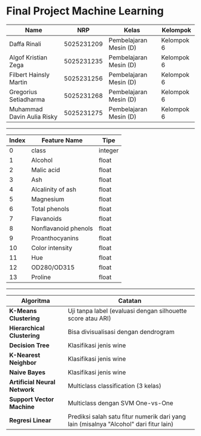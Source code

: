 # Final Project Machine Learning

| Name           | NRP        | Kelas      | Kelompok    |
| ---            | ---        | ---------- | ---         |
| Daffa Rinali | 5025231209 | Pembelajaran Mesin (D) | Kelompok 6 |
| Algof Kristian Zega | 5025231235 | Pembelajaran Mesin (D) | Kelompok 6 |
| Filbert Hainsly Martin | 5025231256 | Pembelajaran Mesin (D) | Kelompok 6 |
| Gregorius Setiadharma | 5025231268 | Pembelajaran Mesin (D) | Kelompok 6 |
| Muhammad Davin Aulia Risky | 5025231275 | Pembelajaran Mesin (D) | Kelompok 6 |

---

| Index | Feature Name         | Tipe    |
| ----- | -------------------- | ------- |
| 0     | class                | integer |
| 1     | Alcohol              | float   |
| 2     | Malic acid           | float   |
| 3     | Ash                  | float   |
| 4     | Alcalinity of ash    | float   |
| 5     | Magnesium            | float   |
| 6     | Total phenols        | float   |
| 7     | Flavanoids           | float   |
| 8     | Nonflavanoid phenols | float   |
| 9     | Proanthocyanins      | float   |
| 10    | Color intensity      | float   |
| 11    | Hue                  | float   |
| 12    | OD280/OD315          | float   |
| 13    | Proline              | float   |

---

| Algoritma                     | Catatan                                                                               |
| ----------------------------- | ------------------------------------------------------------------------------------- |
| **K-Means Clustering**        | Uji tanpa label (evaluasi dengan silhouette score atau ARI)                           |
| **Hierarchical Clustering**   | Bisa divisualisasi dengan dendrogram                                                  |
| **Decision Tree**             | Klasifikasi jenis wine                                                                |
| **K-Nearest Neighbor**        | Klasifikasi jenis wine                                                                |
| **Naive Bayes**               | Klasifikasi jenis wine                                                                |
| **Artificial Neural Network** | Multiclass classification (3 kelas)                                                   |
| **Support Vector Machine**    | Multiclass dengan SVM One-vs-One                                                      |
| **Regresi Linear**            | Prediksi salah satu fitur numerik dari yang lain (misalnya "Alcohol" dari fitur lain) |